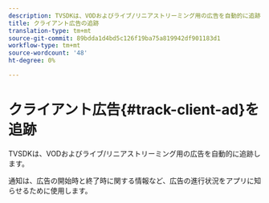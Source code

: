 ```yaml
---
description: TVSDKは、VODおよびライブ/リニアストリーミング用の広告を自動的に追跡します。
title: クライアント広告の追跡
translation-type: tm+mt
source-git-commit: 89bdda1d4bd5c126f19ba75a819942df901183d1
workflow-type: tm+mt
source-wordcount: '48'
ht-degree: 0%

---
```



# クライアント広告{#track-client-ad}を追跡

TVSDKは、VODおよびライブ/リニアストリーミング用の広告を自動的に追跡します。

通知は、広告の開始時と終了時に関する情報など、広告の進行状況をアプリに知らせるために使用します。
